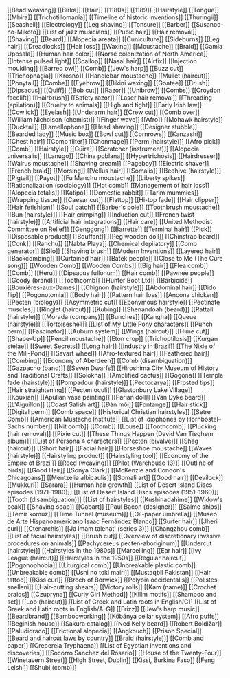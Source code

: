 [[Bead weaving]]
[[Birka]]
[[Hair]]
[[1180s]]
[[1189]]
[[Hairstyle]]
[[Tongue]]
[[Mbira]]
[[Trichotillomania]]
[[Timeline of historic inventions]]
[[Thuringii]]
[[Seashell]]
[[Electrology]]
[[Leg shaving]]
[[Tonsure]]
[[Barber]]
[[Susanoo-no-Mikoto]]
[[List of jazz musicians]]
[[Pubic hair]]
[[Hair removal]]
[[Shaving]]
[[Beard]]
[[Alopecia areata]]
[[Cuniculture]]
[[Sideburns]]
[[Leg hair]]
[[Dreadlocks]]
[[Hair loss]]
[[Waxing]]
[[Moustache]]
[[Braid]]
[[Gamla Uppsala]]
[[Human hair color]]
[[Norse colonization of North America]]
[[Intense pulsed light]]
[[Scallop]]
[[Nasal hair]]
[[Airfix]]
[[Injection moulding]]
[[Barred owl]]
[[Comb]]
[[Jew's harp]]
[[Buzz cut]]
[[Trichophagia]]
[[Krosno]]
[[Handlebar moustache]]
[[Mullet (haircut)]]
[[Ponytail]]
[[Combe]]
[[Eyebrow]]
[[Bikini waxing]]
[[Goatee]]
[[Brush]]
[[Dipsacus]]
[[Quiff]]
[[Bob cut]]
[[Razor]]
[[Unibrow]]
[[Combs]]
[[Croydon facelift]]
[[Hairbrush]]
[[Safety razor]]
[[Laser hair removal]]
[[Threading (epilation)]]
[[Cruelty to animals]]
[[High and tight]]
[[Early Irish law]]
[[Cowlick]]
[[Eyelash]]
[[Underarm hair]]
[[Crew cut]]
[[Comb over]]
[[William Nicholson (chemist)]]
[[Finger wave]]
[[Afro]]
[[Mohawk hairstyle]]
[[Ducktail]]
[[Lamellophone]]
[[Head shaving]]
[[Designer stubble]]
[[Bearded lady]]
[[Music box]]
[[Bowl cut]]
[[Cornrows]]
[[Kanzashi]]
[[Chest hair]]
[[Comb filter]]
[[Chonmage]]
[[Perm (hairstyle)]]
[[Afro pick]]
[[Comb]]
[[Hairstyle]]
[[Güira]]
[[Scratcher (instrument)]]
[[Alopecia universalis]]
[[Lanugo]]
[[China poblana]]
[[Hypertrichosis]]
[[Hairdresser]]
[[Walrus moustache]]
[[Shaving cream]]
[[Pageboy]]
[[Electric shaver]]
[[French braid]]
[[Morsing]]
[[Vellus hair]]
[[Somalis]]
[[Beehive (hairstyle)]]
[[Pigtail]]
[[Payot]]
[[Fu Manchu moustache]]
[[Liberty spikes]]
[[Rationalization (sociology)]]
[[Hot comb]]
[[Management of hair loss]]
[[Alopecia totalis]]
[[Katipō]]
[[Domestic rabbit]]
[[Tarim mummies]]
[[Wrapping tissue]]
[[Caesar cut]]
[[Flattop]]
[[Hi-top fade]]
[[Hair clipper]]
[[Hair fetishism]]
[[Soul patch]]
[[Barber's pole]]
[[Toothbrush moustache]]
[[Bun (hairstyle)]]
[[Hair crimping]]
[[Induction cut]]
[[French twist (hairstyle)]]
[[Artificial hair integrations]]
[[Hair care]]
[[United Methodist Committee on Relief]]
[[Genggong]]
[[Barrette]]
[[Terminal hair]]
[[Pick]]
[[Disposable product]]
[[Bouffant]]
[[Peg wooden doll]]
[[Chinstrap beard]]
[[Conk]]
[[Ranchu]]
[[Nabta Playa]]
[[Chemical depilatory]]
[[Comb generator]]
[[Silo]]
[[Shaving brush]]
[[Modern Inventions]]
[[Layered hair]]
[[Backcombing]]
[[Curtained hair]]
[[Batek people]]
[[Close to Me (The Cure song)]]
[[Wooden Comb]]
[[Wooden Combs]]
[[Big hair]]
[[Flea comb]]
[[Comb]]
[[Heru]]
[[Dipsacus fullonum]]
[[Hair comb]]
[[Pawnee people]]
[[Goody (brand)]]
[[Toothcomb]]
[[Hunter Boot Ltd]]
[[Barbicide]]
[[Bouxières-aux-Dames]]
[[Chignon (hairstyle)]]
[[Abdominal hair]]
[[Dido flip]]
[[Pogonotomia]]
[[Body hair]]
[[Pattern hair loss]]
[[Ancona chicken]]
[[Pecten (biology)]]
[[Asymmetric cut]]
[[Eponymous hairstyle]]
[[Pectinate muscles]]
[[Ringlet (haircut)]]
[[Kubing]]
[[Shenandoah (beard)]]
[[Rattail (hairstyle)]]
[[Morada (company)]]
[[Bunches]]
[[Kangha]]
[[Queue (hairstyle)]]
[[Tortoiseshell]]
[[List of My Little Pony characters]]
[[Punch perm]]
[[Fascinator]]
[[Auburn system]]
[[Wings (haircut)]]
[[Hime cut]]
[[Shape-Up]]
[[Pencil moustache]]
[[Eton crop]]
[[Trichoptilosis]]
[[Kurgan stelae]]
[[Sweet Secrets]]
[[Long hair]]
[[Industry in Brazil]]
[[The Nixie of the Mill-Pond]]
[[Savart wheel]]
[[Afro-textured hair]]
[[Feathered hair]]
[[Combing]]
[[Economy of Aberdeen]]
[[Comb (disambiguation)]]
[[Gazpacho (band)]]
[[Seven Dwarfs]]
[[Hiroshima City Museum of History and Traditional Crafts]]
[[Solokha]]
[[Amplified cactus]]
[[Gogona]]
[[Temple fade (hairstyle)]]
[[Pompadour (hairstyle)]]
[[Pectocarya]]
[[Frosted tips]]
[[Hair straightening]]
[[Pecten oculi]]
[[Glastonbury Lake Village]]
[[Kouxian]]
[[Apulian vase painting]]
[[Parian doll]]
[[Van Dyke beard]]
[[L'Aiguillon]]
[[Coast Salish art]]
[[Đàn môi]]
[[Fontange]]
[[Hair stick]]
[[Digital perm]]
[[Comb space]]
[[Historical Christian hairstyles]]
[[Setre Comb]]
[[American Mustache Institute]]
[[List of idiophones by Hornbostel–Sachs number]]
[[Nit comb]]
[[Comb]]
[[Louse]]
[[Toothcomb]]
[[Plucking (hair removal)]]
[[Pixie cut]]
[[These Things Happen (David Van Tieghem album)]]
[[List of Persona 4 characters]]
[[Pecten (bivalve)]]
[[Shag (haircut)]]
[[Short hair]]
[[Facial hair]]
[[Horseshoe moustache]]
[[Waves (hairstyle)]]
[[Hairstyling product]]
[[Hairstyling tool]]
[[Economy of the Empire of Brazil]]
[[Reed (weaving)]]
[[Pilot (Warehouse 13)]]
[[Outline of birds]]
[[Good Hair]]
[[Sonya Clark]]
[[McKenzie and Condon's Chicagoans]]
[[Mentzelia albicaulis]]
[[Somali art]]
[[Good hair]]
[[Devilock]]
[[Mukkuri]]
[[Sarará]]
[[Human hair growth]]
[[List of Desert Island Discs episodes (1971–1980)]]
[[List of Desert Island Discs episodes (1951–1960)]]
[[Tooth (disambiguation)]]
[[List of hairstyles]]
[[Kushinadahime]]
[[Widow's peak]]
[[Shaving soap]]
[[Cabart]]
[[Paul Bacon (designer)]]
[[Salme ships]]
[[Temir komuz]]
[[Time Tunnel (museum)]]
[[Oil-paper umbrella]]
[[Museo de Arte Hispanoamericano Isaac Fernández Blanco]]
[[Surfer hair]]
[[Jheri curl]]
[[Ctenarchis]]
[[Ja imam talenat! (series 3)]]
[[Changzhou comb]]
[[List of facial hairstyles]]
[[Brush cut]]
[[Overview of discretionary invasive procedures on animals]]
[[Pachycereus pecten-aboriginum]]
[[Undercut (hairstyle)]]
[[Hairstyles in the 1980s]]
[[Marcelling]]
[[Ear hair]]
[[Ivy League (haircut)]]
[[Hairstyles in the 1950s]]
[[Regular haircut]]
[[Pogonophobia]]
[[Liturgical comb]]
[[Unbreakable plastic comb]]
[[Unbreakable comb]]
[[Ushi no toki mairi]]
[[Mustaqbil Pakistan]]
[[Hair tattoo]]
[[Kiss curl]]
[[Broch of Borwick]]
[[Polybia occidentalis]]
[[Polistes snelleni]]
[[Hair-cutting shears]]
[[Victory rolls]]
[[Kam (name)]]
[[Crochet braids]]
[[Czupryna]]
[[Curly Girl Method]]
[[Kilim motifs]]
[[Shampoo and set]]
[[Lob (haircut)]]
[[List of Greek and Latin roots in English/C]]
[[List of Greek and Latin roots in English/A–G]]
[[Frizz]]
[[Jew's harp music]]
[[Beardbrand]]
[[Bambooworking]]
[[Kőbánya cellar system]]
[[Afro puffs]]
[[Beginish house]]
[[Sakura catalog]]
[[Ned Kelly beard]]
[[Robert Boldižar]]
[[Paludidraco]]
[[Frictional alopecia]]
[[Angkouch]]
[[Prison Special]]
[[Beard and haircut laws by country]]
[[Braid (hairstyle)]]
[[Comb and paper]]
[[Crepereia Tryphaena]]
[[List of Egyptian inventions and discoveries]]
[[Socorro Sánchez del Rosario]]
[[House of the Twenty-Four]]
[[Winetavern Street]]
[[High Street, Dublin]]
[[Kissi, Burkina Faso]]
[[Feng Leishi]]
[[Shubi (comb)]]
